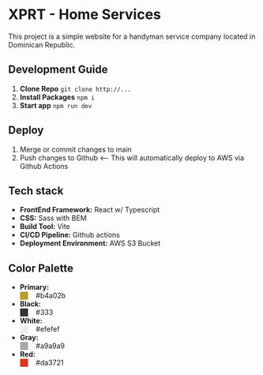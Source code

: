 # XPRT - Home Services

This project is a simple website for a handyman service company located in Dominican Republic.

## Development Guide

1. **Clone Repo** `git clone http://...`
2. **Install Packages** `npm i`
3. **Start app** `npm run dev`

## Deploy

1. Merge or commit changes to main
2. Push changes to Github <-- This will automatically deploy to AWS via Github Actions

## Tech stack

- **FrontEnd Framework:** React w/ Typescript
- **CSS:** Sass with BEM
- **Build Tool:** Vite
- **CI/CD Pipeline:** Github actions
- **Deployment Environment:** AWS S3 Bucket

## Color Palette

- **Primary:** <div style="display: flex; align-items: center; gap: 1rem"><span  style="width: 1rem; height: 1rem; background-color: #b4a02b"></span><span>#b4a02b</span></div>
- **Black:** <div style="display: flex; align-items: center; gap: 1rem"><span  style="width: 1rem; height: 1rem; background-color: #333"></span><span>#333</span></div>
- **White:** <div style="display: flex; align-items: center; gap: 1rem"><span  style="width: 1rem; height: 1rem; background-color: #efefef"></span><span>#efefef</span></div>
- **Gray:** <div style="display: flex; align-items: center; gap: 1rem"><span  style="width: 1rem; height: 1rem; background-color: #a9a9a9"></span><span>#a9a9a9</span></div>
- **Red:** <div style="display: flex; align-items: center; gap: 1rem"><span  style="width: 1rem; height: 1rem; background-color: #da3721"></span><span>#da3721</span></div>
